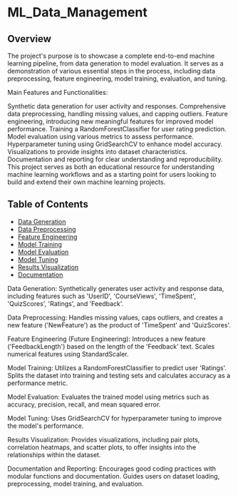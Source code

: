 # ML_Data_Management

## Overview
The project's purpose is to showcase a complete end-to-end machine learning pipeline, from data generation to model evaluation. It serves as a demonstration of various essential steps in the process, including data preprocessing, feature engineering, model training, evaluation, and tuning.

Main Features and Functionalities:

Synthetic data generation for user activity and responses.
Comprehensive data preprocessing, handling missing values, and capping outliers.
Feature engineering, introducing new meaningful features for improved model performance.
Training a RandomForestClassifier for user rating prediction.
Model evaluation using various metrics to assess performance.
Hyperparameter tuning using GridSearchCV to enhance model accuracy.
Visualizations to provide insights into dataset characteristics.
Documentation and reporting for clear understanding and reproducibility.
This project serves as both an educational resource for understanding machine learning workflows and as a starting point for users looking to build and extend their own machine learning projects.

## Table of Contents
- [Data Generation](#data-generation)
- [Data Preprocessing](#data-preprocessing)
- [Feature Engineering](#feature-engineering)
- [Model Training](#model-training)
- [Model Evaluation](#model-evaluation)
- [Model Tuning](#model-tuning)
- [Results Visualization](#results-visualization)
- [Documentation](#documentation)

Data Generation: Synthetically generates user activity and response data, including features such as 'UserID', 'CourseViews', 'TimeSpent', 'QuizScores', 'Ratings', and 'Feedback'.

Data Preprocessing: Handles missing values, caps outliers, and creates a new feature ('NewFeature') as the product of 'TimeSpent' and 'QuizScores'.

Feature Engineering (Future Engineering): Introduces a new feature ('FeedbackLength') based on the length of the 'Feedback' text.
Scales numerical features using StandardScaler.

Model Training: Utilizes a RandomForestClassifier to predict user 'Ratings'.
Splits the dataset into training and testing sets and calculates accuracy as a performance metric.

Model Evaluation: Evaluates the trained model using metrics such as accuracy, precision, recall, and mean squared error.

Model Tuning: Uses GridSearchCV for hyperparameter tuning to improve the model's performance.

Results Visualization: Provides visualizations, including pair plots, correlation heatmaps, and scatter plots, to offer insights into the relationships within the dataset.

Documentation and Reporting: Encourages good coding practices with modular functions and documentation. Guides users on dataset loading, preprocessing, model training, and evaluation.
